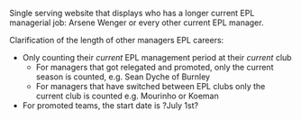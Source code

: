 Single serving website that displays who has a longer current EPL managerial job: Arsene Wenger or every other current EPL manager.

Clarification of the length of other managers EPL careers:

 * Only counting their *current* EPL management period at their *current* club
   * For managers that got relegated and promoted, only the current season is counted, e.g. Sean Dyche of Burnley
   * For managers that have switched between EPL clubs only the current club is counted e.g. Mourinho or Koeman
 * For promoted teams, the start date is ?July 1st?
